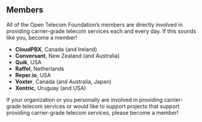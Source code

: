 ## Members ##

All of the Open Telecom Foundation’s members are directly involved in providing carrier-grade telecom services each and every day. If this sounds like you, become a member!

* **CloudPBX**, Canada (and Ireland)
* **Conversant**, New Zealand (and Australia)
* **Quik**, USA
* **Raffel**, Netherlands
* **Reper.io**, USA
* **Voxter**, Canada (and Australia, Japan)
* **Xentric**, Uruguay (and USA)

If your organization or you personally are involved in providing carrier-grade telecom services or would like to support projects that support providing carrier-grade telecom services, please become a member!
